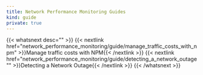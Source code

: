 ```yaml
---
title: Network Performance Monitoring Guides
kind: guide
private: true
---
```


{{< whatsnext desc="" >}}
    {{< nextlink href="network_performance_monitoring/guide/manage_traffic_costs_with_npm" >}}Manage traffic costs with NPM{{< /nextlink >}}
    {{< nextlink href="network_performance_monitoring/guide/detecting_a_network_outage"" >}}Detecting a Network Outage{{< /nextlink >}}
{{< /whatsnext >}}